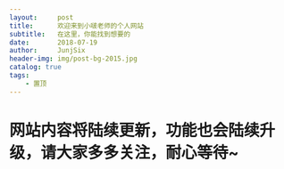 ```yaml
---
layout:     post
title:      欢迎来到小啵老师的个人网站
subtitle:   在这里，你能找到想要的
date:       2018-07-19
author:     JunjSix
header-img: img/post-bg-2015.jpg
catalog: true
tags:
    - 置顶
---
```


# 网站内容将陆续更新，功能也会陆续升级，请大家多多关注，耐心等待~
